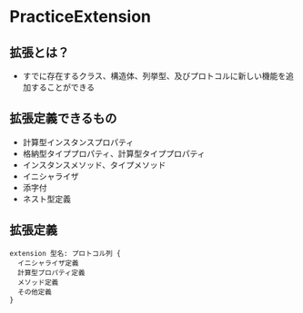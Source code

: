 # PracticeExtension

## 拡張とは？
- すでに存在するクラス、構造体、列挙型、及びプロトコルに新しい機能を追加することができる

## 拡張定義できるもの
- 計算型インスタンスプロパティ
- 格納型タイププロパティ、計算型タイププロパティ
- インスタンスメソッド、タイプメソッド
- イニシャライザ
- 添字付
- ネスト型定義

## 拡張定義
```
extension 型名: プロトコル列 {
  イニシャライザ定義
  計算型プロパティ定義
  メソッド定義
  その他定義
}
```
